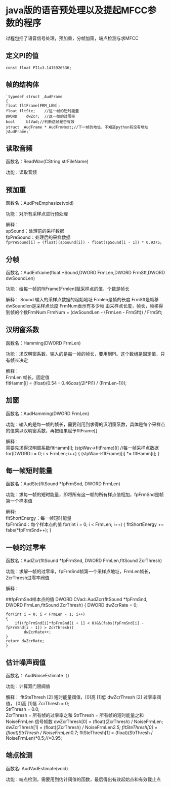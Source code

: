 # java版的语音预处理以及提起MFCC参数的程序

过程包括了语音信号处理，预加重，分帧加窗，端点检测与求MFCC  

## 定义PI的值

`const float PI1=3.1415926536;`

## 帧的结构体

	`typedef struct _AudFrame
	{
	float fltFrame[FRM_LEN];
	float fltSte;	 //这一帧的短时能量
	DWORD	 dwZcr;	 //这一帧的过零率
	bool	 blVad;//判断这帧是否有效
	struct _AudFrame * AudFrmNext;//下一帧的地址，不知道python有没有地址
	}AudFrame;`


## 读取音频  

函数名：ReadWav(CString strFileName)  

功能：读取音频  
  
## 预加重  

函数名：AudPreEmphasize(void)  

功能：对所有采样点进行预处理  

解释：  
spSound：处理前的采样数据  
fpPreSound：处理后的采样数据  
`fpPreSound[i] = (float)(spSound[i]) - float(spSound[i - 1]) * 0.9375;`

## 分帧  

函数名：AudEnframe(float *Sound,DWORD FrmLen,DWORD FrmSft,DWORD dwSoundLen)

功能：给每一帧的fltFrame[Frmlen]赋采样点的值，个数是帧长

解释：
Sound 输入的采样点数据的起始地址
Frmlen是帧的长度
FrmSft是帧移
dwSoundlen是采样点长度
FrmNum表示有多少帧
由采样点长度，帧长，帧移得到帧的个数FrmNum
FrmNum = (dwSoundLen - (FrmLen - FrmSft)) / FrmSft;


## 汉明窗系数  

函数名：Hamming(DWORD FrmLen)  

功能：求汉明窗系数，输入的是每一帧的帧长，要用到PI。这个数组是固定值，只有帧长决定  

解释：  
FrmLen 帧长，固定值  
	fltHamm[i] = (float)(0.54 - 0.46*cos((2*i*PI1) / (FrmLen-1)));



## 加窗  

函数名：AudHamming(DWORD FrmLen)  

功能：输入的是每一帧的帧长，需要利用到求得的汉明窗系数，具体是每个采样点的值乘以汉明窗系数，再把结果赋予fltFrame[]  

解释：  
需要先求得汉明窗系数fltHamm[i];
	(stpWav->fltFrame)[i] //每一帧采样点数据
	for(DWORD i = 0; i < FrmLen; i++)
		{
						(stpWav->fltFrame)[i] *= fltHamm[i];
		}




## 每一帧短时能量  

函数名：AudSte(fltSound *fpFrmSnd, DWORD FrmLen) 

功能：求每一帧的短时能量，即将所有这一帧的所有样点值相加，fpFrmSnd是帧第一个样本值  

解释:  
fltShortEnergy：每一帧短时能量  
fpFrmSnd：每个样本点的值
	for(int i = 0; i < FrmLen; i++)
	{
		fltShortEnergy += fabs(*fpFrmSnd++);
	}


## 一帧的过零率  

函数名：AudZcr(fltSound *fpFrmSnd, DWORD FrmLen,fltSound ZcrThresh)  

功能：求解一帧的过零率，fpFrmSnd帧第一个采样点地址，FrmLen帧长，ZcrThresh过零率阀值  

解释：  
 
##fpFrmSnd样本点的值
DWORD CVad::AudZcr(fltSound *fpFrmSnd, DWORD FrmLen,fltSound ZcrThresh)
	{
	DWORD    dwZcrRate = 0;

	for(int i = 0; i < FrmLen - 1; i++)
	{
		if((fpFrmSnd[i]*fpFrmSnd[i + 1] < 0)&&(fabs(fpFrmSnd[i] - fpFrmSnd[i - 1]) > ZcrThresh))
			dwZcrRate++;
	}
	return dwZcrRate;
	}



## 估计噪声阀值  

函数名： AudNoiseEstimate（）  

功能：计算双门限阀值  

解释：
	fltSteThresh [2] 短时能量阀值，[0]高 [1]低
	dwZcrThresh [2]  过零率阀值， [0]高 [1]低
	ZcrThresh = 0;	
	StrThresh = 0.0;	
	ZcrThresh = 所有帧的过零率之和
	StrThresh = 所有帧的短时能量之和
	NoiseFrmLen 信号帧数
	dwZcrThresh[0] = (float)(ZcrThresh) / NoiseFrmLen;
	dwZcrThresh[1] = (float)(ZcrThresh) / NoiseFrmLen*2.5;
	fltSteThresh[0] = (float)StrThresh / NoiseFrmLen*0.7;
	fltSteThresh[1] = (float)(StrThresh / NoiseFrmLen)*0.5;//*0.95;

## 端点检测  

函数名: AudVadEstimate(void)  

功能：端点检测，需要用到估计阀值的函数，最后得出有效起始点和有效截止点  


